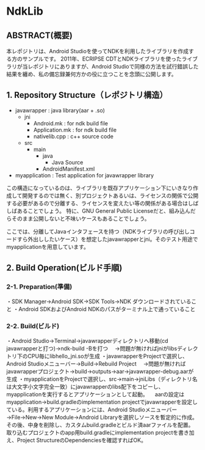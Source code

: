 # NdkLib

## ABSTRACT(概要)
本レポジトリは、Android Studioを使ってNDKを利用したライブラリを作成する方のサンプルです。
2011年、ECRIPSE CDTとNDKライブラリを使ったライブラリが当レポジトリにありますが、Android Studioで同様の方法を試行錯誤した結果を纏め、私の備忘録兼何方かの役に立つことを念頭に公開します。

## 1. Repository Structure（レポジトリ構造）
- javawrapper : java library(aar + .so)
    - jni
        - Android.mk : for ndk build file
        - Application.mk : for ndk build file
        - nativelib.cpp : c++ source code
    - src
        - main
            - java
                - Java Source
            - AndroidManifest.xml
- myapplication : Test application for javawrapper library

この構造になっているのは、ライブラリを既存アプリケーション下にいきなり作成して開発するのでは無く、別プロジェクトあるいは、ライセンスの関係で公開する必要があるので分離する、ライセンスを変えたい等の関係がある場合はしばしばあることでしょう。
特に、GNU General Public Licenseだと、組み込んだらそのまま公開しないと不味いケースもあることでしょう。

ここでは、分離してJavaインタフェースを持つ（NDKライブラリの呼び出しコードすら外出ししたいケース）を想定したjavawrapperとjni。そのテスト用途でmyapplicationを用意しています。

## 2. Build Operation(ビルド手順)
### 2-1. Preparation(準備)
・SDK Manager→Android SDK→SDK Tools→NDK ダウンロードされていること
・Android SDKおよびAndroid NDKのパスがターミナル上で通っていること

### 2-2. Build(ビルド)
・Android Studio→Terminal→javawrapperディレクトリへ移動(cd javawrapperと打つ)→ndk-build -Bを打つ
　→問題が無ければjniがlibsディレクトリ下のCPU毎にlibhello_jni.soが生成
・javawrapperをProjectで選択し、Android Studioメニューバー→Build→Rebuild Project
　→問題が無ければjavawrapperプロジェクト→build→outputs→aar→javawrapper-debug.aarが生成
・myapplicationをProjectで選択し、src→main→jniLibs（ディレクトリ名は大文字小文字完全一致）にjavawrapperのlibs配下をコピーし、myapplicationを実行するとアプリケーションとして起動。
　aarの設定はmyapplication→build.gradleのimplementation projectでjavawrapperを設定している。利用するアプリケーションには、Android Studioメニューバー→File→New→New Module→Android Libraryを選択しソースを暫定的に作成。その後、中身を削除し、カスタムbuild.gradleとビルド済aarファイルを配置。取り込むプロジェクトのapp用build.gradleにimplementation projectを書き加え、Project StructureのDependenciesを確認すればOK。
